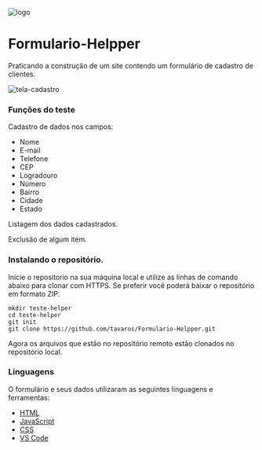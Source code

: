 
![logo](https://user-images.githubusercontent.com/49734737/83259169-ef91ec80-a18d-11ea-8fb5-2b9dd942a319.png)
# Formulario-Helpper

Praticando a construção de um site contendo um formulário de cadastro de clientes.

![tela-cadastro](https://user-images.githubusercontent.com/49734737/83370340-84b30200-a395-11ea-9193-ce7c5e5e8b54.jpg)


### Funções do teste
Cadastro de dados nos campos:
* Nome
* E-mail
* Telefone
* CEP
* Logradouro
* Número
* Bairro
* Cidade
* Estado

Listagem dos dados cadastrados.

Exclusão de algum item.

### Instalando o repositório.

Inicie o repositorio na sua máquina local e utilize as linhas de comando abaixo para clonar com HTTPS. 
Se preferir você poderá baixar o repositório em formato ZIP.

```
mkdir teste-helper
cd teste-helper
git init
git clone https://github.com/tavaros/Formulario-Helpper.git
```

Agora os arquivos que estão no repositório remoto estão clonados no repositório local.


### Linguagens

O formulário e seus dados utilizaram as seguintes linguagens e ferramentas:

* [HTML](https://www.w3schools.com/html/) 
* [JavaScript](https://www.javascript.com/)
* [CSS](https://www.w3schools.com/css/)
* [VS Code](https://code.visualstudio.com/)
